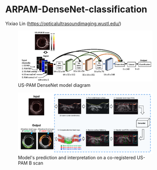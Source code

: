 # ARPAM-DenseNet-classification
Yixiao Lin (https://opticalultrasoundimaging.wustl.edu/)

<figure>
  <img src="https://github.com/OpticalUltrasoundImaging/ARPAM-DenseNet-classification/blob/main/model%20diagram.PNG" alt="Model diagram">
  <figcaption>US-PAM DenseNet model diagram</figcaption>
</figure>

<figure>
  <img src="https://github.com/OpticalUltrasoundImaging/ARPAM-DenseNet-classification/blob/main/model%20prediction%20pipeline.PNG" alt="Model prediction">
  <figcaption>Model's prediction and interpretation on a co-registered US-PAM B scan</figcaption>
</figure>
